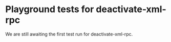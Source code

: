 # Playground tests for deactivate-xml-rpc
We are still awaiting the first test run for deactivate-xml-rpc.
